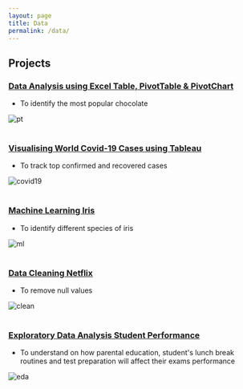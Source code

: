 ```yaml
---
layout: page
title: Data
permalink: /data/
---
```


## Projects
### [Data Analysis using Excel Table, PivotTable & PivotChart](https://medium.com/@sycsy/data-analysis-and-visualisation-using-pivottable-pivotchart-565ee2d0497d)
- To identify the most popular chocolate

![pt](https://github.com/sycsy/sycsy.github.io/assets/48885389/e10d6459-c3e9-47fa-81c5-b2916333fc05)
<br />
<br />

### [Visualising World Covid-19 Cases using Tableau](https://public.tableau.com/app/profile/syvizzes/viz/WorldCovid-19_16871536293740/Dashboard1)
- To track top confirmed and recovered cases

![covid19](https://github.com/sycsy/sycsy.github.io/assets/48885389/6aaaf094-4d1e-4cee-8a21-d3cf582b4384)
<br />
<br />

### [Machine Learning Iris](https://github.com/sycsy/data/blob/main/python/project%201%20-%20iris%20ml.ipynb)
- To identify different species of iris

![ml](https://github.com/sycsy/sycsy.github.io/assets/48885389/c3e3fd65-3c9f-41a2-8987-259cd064ae6c)
<br />
<br />

### [Data Cleaning Netflix](https://github.com/sycsy/data/blob/main/python/project%202%20-%20netflix%20data%20cleaning.ipynb)
- To remove null values

![clean](https://github.com/sycsy/sycsy.github.io/assets/48885389/60d7ca33-6b57-441b-b2fd-594473423378)
<br />
<br />

### [Exploratory Data Analysis Student Performance](https://github.com/sycsy/data/blob/main/python/project%203%20-%20student%20performance%20eda.ipynb)
- To understand on how parental education, student's lunch break routines and test preparation will affect their exams performance

![eda](https://github.com/sycsy/sycsy.github.io/assets/48885389/6c7e6757-5d2f-478b-ad37-fa43161f9105)
<br />
<br />

<br />

